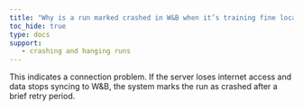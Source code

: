 ```yaml
---
title: "Why is a run marked crashed in W&B when it’s training fine locally?"
toc_hide: true
type: docs
support:
   - crashing and hanging runs
---
```

This indicates a connection problem. If the server loses internet access and data stops syncing to W&B, the system marks the run as crashed after a brief retry period.
